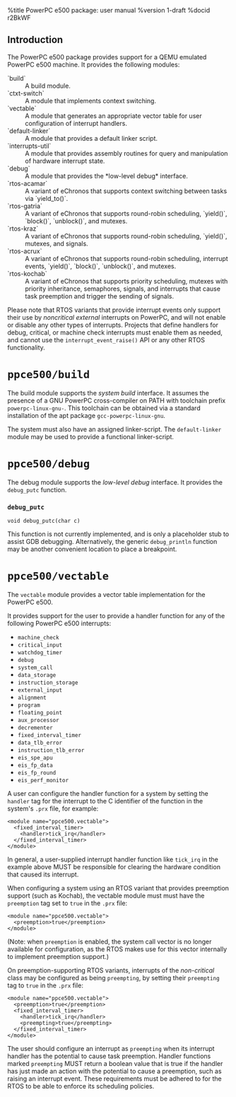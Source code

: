<!---
eChronos Real-Time Operating System
Copyright (C) 2015  National ICT Australia Limited (NICTA), ABN 62 102 206 173.

This program is free software: you can redistribute it and/or modify
it under the terms of the GNU Affero General Public License as published by
the Free Software Foundation, version 3, provided that these additional
terms apply under section 7:

  No right, title or interest in or to any trade mark, service mark, logo
  or trade name of of National ICT Australia Limited, ABN 62 102 206 173
  ("NICTA") or its licensors is granted. Modified versions of the Program
  must be plainly marked as such, and must not be distributed using
  "eChronos" as a trade mark or product name, or misrepresented as being
  the original Program.

This program is distributed in the hope that it will be useful,
but WITHOUT ANY WARRANTY; without even the implied warranty of
MERCHANTABILITY or FITNESS FOR A PARTICULAR PURPOSE.  See the
GNU Affero General Public License for more details.

You should have received a copy of the GNU Affero General Public License
along with this program.  If not, see <http://www.gnu.org/licenses/>.

@TAG(NICTA_DOC_AGPL)
  -->

%title PowerPC e500 package: user manual
%version 1-draft
%docid r2BkWF

Introduction
-------------

The PowerPC e500 package provides support for a QEMU emulated PowerPC e500 machine.
It provides the following modules:

<dl>
  <dt>`build`</dt>
  <dd>A build module.</dd>

  <dt>`ctxt-switch`</dt>
  <dd>A module that implements context switching.</dd>

  <dt>`vectable`</dt>
  <dd>A module that generates an appropriate vector table for user configuration of interrupt handlers.</dd>

  <dt>`default-linker`</dt>
  <dd>A module that provides a default linker script.</dd>

  <dt>`interrupts-util`</dt>
  <dd>A module that provides assembly routines for query and manipulation of hardware interrupt state.</dd>

  <dt>`debug`</dt>
  <dd>A module that provides the *low-level debug* interface.</dd>

  <dt>`rtos-acamar`</dt>
  <dd>A variant of eChronos that supports context switching between tasks via `yield_to()`.</dd>

  <dt>`rtos-gatria`</dt>
  <dd>A variant of eChronos that supports round-robin scheduling, `yield()`, `block()`, `unblock()`, and mutexes.</dd>

  <dt>`rtos-kraz`</dt>
  <dd>A variant of eChronos that supports round-robin scheduling, `yield()`, mutexes, and signals.</dd>

  <dt>`rtos-acrux`</dt>
  <dd>A variant of eChronos that supports round-robin scheduling, interrupt events, `yield()`, `block()`, `unblock()`, and mutexes.</dd>

  <dt>`rtos-kochab`</dt>
  <dd>A variant of eChronos that supports priority scheduling, mutexes with priority inheritance, semaphores, signals, and interrupts that cause task preemption and trigger the sending of signals.</dd>
</dl>

Please note that RTOS variants that provide interrupt events only support their use by *noncritical external* interrupts on PowerPC, and will not enable or disable any other types of interrupts.
Projects that define handlers for debug, critical, or machine check interrupts must enable them as needed, and cannot use the `interrupt_event_raise()` API or any other RTOS functionality.


`ppce500/build`
==============

The build module supports the *system build* interface.
It assumes the presence of a GNU PowerPC cross-compiler on PATH with toolchain prefix `powerpc-linux-gnu-`.
This toolchain can be obtained via a standard installation of the apt package `gcc-powerpc-linux-gnu`.

The system must also have an assigned linker-script.
The `default-linker` module may be used to provide a functional linker-script.

`ppce500/debug`
==============

The debug module supports the *low-level debug* interface.
It provides the `debug_putc` function.

### `debug_putc`

    void debug_putc(char c)

This function is not currently implemented, and is only a placeholder stub to assist GDB debugging.
Alternatively, the generic `debug_println` function may be another convenient location to place a breakpoint.

`ppce500/vectable`
=================

The `vectable` module provides a vector table implementation for the PowerPC e500.

It provides support for the user to provide a handler function for any of the following PowerPC e500 interrupts:

* `machine_check`
* `critical_input`
* `watchdog_timer`
* `debug`
* `system_call`
* `data_storage`
* `instruction_storage`
* `external_input`
* `alignment`
* `program`
* `floating_point`
* `aux_processor`
* `decrementer`
* `fixed_interval_timer`
* `data_tlb_error`
* `instruction_tlb_error`
* `eis_spe_apu`
* `eis_fp_data`
* `eis_fp_round`
* `eis_perf_monitor`

A user can configure the handler function for a system by setting the `handler` tag for the interrupt to the C identifier of the function in the system's `.prx` file, for example:

    <module name="ppce500.vectable">
      <fixed_interval_timer>
        <handler>tick_irq</handler>
      </fixed_interval_timer>
    </module>

In general, a user-supplied interrupt handler function like `tick_irq` in the example above MUST be responsible for clearing the hardware condition that caused its interrupt.

When configuring a system using an RTOS variant that provides preemption support (such as Kochab), the vectable module must must have the `preemption` tag set to `true` in the `.prx` file:

    <module name="ppce500.vectable">
      <preemption>true</preemption>
    </module>

(Note: when `preemption` is enabled, the system call vector is no longer available for configuration, as the RTOS makes use for this vector internally to implement preemption support.)

On preemption-supporting RTOS variants, interrupts of the *non-critical* class may be configured as being `preempting`, by setting their `preempting` tag to `true` in the `.prx` file:

    <module name="ppce500.vectable">
      <preemption>true</preemption>
      <fixed_interval_timer>
        <handler>tick_irq</handler>
        <preempting>true</preempting>
      </fixed_interval_timer>
    </module>

The user should configure an interrupt as `preempting` when its interrupt handler has the potential to cause task preemption.
Handler functions marked `preempting` MUST return a boolean value that is true if the handler has just made an action with the potential to cause a preemption, such as raising an interrupt event.
These requirements must be adhered to for the RTOS to be able to enforce its scheduling policies.
